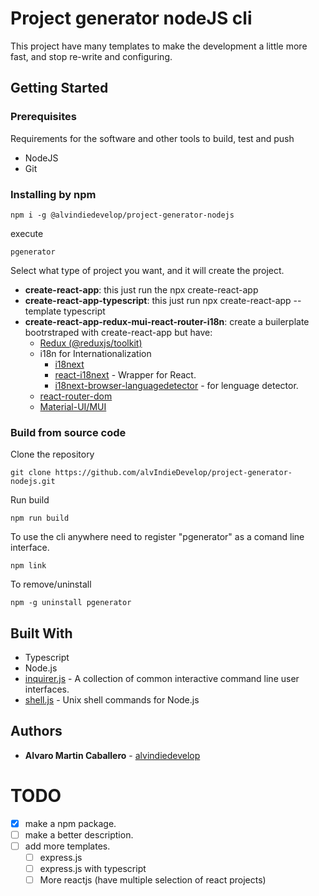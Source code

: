 # Project generator nodeJS cli

This project have many templates to make the development a little more fast, and stop re-write and configuring.

## Getting Started

### Prerequisites

Requirements for the software and other tools to build, test and push

- NodeJS
- Git

### Installing by npm

    npm i -g @alvindiedevelop/project-generator-nodejs

execute

    pgenerator

Select what type of project you want, and it will create the project.

- **create-react-app**: this just run the npx create-react-app
- **create-react-app-typescript**: this just run npx create-react-app --template typescript
- **create-react-app-redux-mui-react-router-i18n**: create a builerplate bootrstraped with create-react-app but have:
  - [Redux (@reduxjs/toolkit)](https://redux-toolkit.js.org/)
  - i18n for Internationalization
    - [i18next](https://www.i18next.com/)
    - [react-i18next](https://react.i18next.com/) - Wrapper for React.
    - [i18next-browser-languagedetector](https://www.npmjs.com/package/i18next-browser-languagedetector) - for lenguage detector.
  - [react-router-dom](https://reactrouterdotcom.fly.dev/docs/en/v6/getting-started/installation)
  - [Material-UI/MUI](https://mui.com/)

### Build from source code

Clone the repository

    git clone https://github.com/alvIndieDevelop/project-generator-nodejs.git

Run build

    npm run build

To use the cli anywhere need to register "pgenerator" as a comand line interface.

    npm link

To remove/uninstall

    npm -g uninstall pgenerator

## Built With

- Typescript
- Node.js
- [inquirer.js](https://www.npmjs.com/package/inquirer) - A collection of common interactive command line user interfaces.
- [shell.js](https://www.npmjs.com/package/shelljs) - Unix shell commands for Node.js

## Authors

- **Alvaro Martin Caballero** -
  [alvindiedevelop](https://github.com/alvindiedevelop)

# TODO

- [x] make a npm package.
- [ ] make a better description.
- [ ] add more templates.
  - [ ] express.js
  - [ ] express.js with typescript
  - [ ] More reactjs (have multiple selection of react projects)
